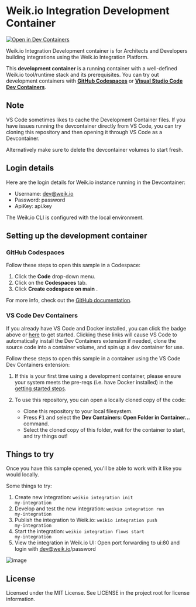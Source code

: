 # Weik.io Integration Development Container

[![Open in Dev Containers](https://img.shields.io/static/v1?label=Dev%20Containers&message=Open&color=blue&logo=visualstudiocode)](https://vscode.dev/redirect?url=vscode://ms-vscode-remote.remote-containers/cloneInVolume?url=https://github.com/weikio/try-weikio)

Weik.io Integration Development container is for Architects and Developers building integrations using the Weik.io Integration Platform.

This **development container** is a running container with a well-defined Weik.io tool/runtime stack and its prerequisites. You can try out development containers with **[GitHub Codespaces](https://github.com/features/codespaces)** or **[Visual Studio Code Dev Containers](https://aka.ms/vscode-remote/containers)**.

## Note

VS Code sometimes likes to cache the Development Container files. If you have issues running the devcontainer directly from VS Code, you can try cloning this repository and then opening it through VS Code as a Devcontainer.

Alternatively make sure to delete the devcontainer volumes to start fresh.

## Login details

Here are the login details for Weik.io instance running in the Devcontainer:

* Username: dev@weik.io
* Password: password
* ApiKey: api.key

The Weik.io CLI is configured with the local environment.

## Setting up the development container

### GitHub Codespaces
Follow these steps to open this sample in a Codespace:
1. Click the **Code** drop-down menu.
2. Click on the **Codespaces** tab.
3. Click **Create codespace on main** .

For more info, check out the [GitHub documentation](https://docs.github.com/en/free-pro-team@latest/github/developing-online-with-codespaces/creating-a-codespace#creating-a-codespace).

### VS Code Dev Containers

If you already have VS Code and Docker installed, you can click the badge above or [here](https://vscode.dev/redirect?url=vscode://ms-vscode-remote.remote-containers/cloneInVolume?url=https://github.com/microsoft/vscode-remote-try-go) to get started. Clicking these links will cause VS Code to automatically install the Dev Containers extension if needed, clone the source code into a container volume, and spin up a dev container for use.

Follow these steps to open this sample in a container using the VS Code Dev Containers extension:

1. If this is your first time using a development container, please ensure your system meets the pre-reqs (i.e. have Docker installed) in the [getting started steps](https://aka.ms/vscode-remote/containers/getting-started).

2. To use this repository, you can open a locally cloned copy of the code:

   - Clone this repository to your local filesystem.
   - Press <kbd>F1</kbd> and select the **Dev Containers: Open Folder in Container...** command.
   - Select the cloned copy of this folder, wait for the container to start, and try things out!
   
## Things to try

Once you have this sample opened, you'll be able to work with it like you would locally.

Some things to try:

1. Create new integration: <code>weikio integration init my-integration</code>
2. Develop and test the new integration: <code>weikio integration run my-integration</code>
3. Publish the integration to Weik.io: <code>weikio integration push my-integration</code>
4. Start the integration: <code>weikio integration flows start my-integration</code>
5. View the integration in Weik.io UI: Open port forwarding to ui:80 and login with dev@weik.io/password

![image](https://github.com/user-attachments/assets/421565da-4143-44e7-a4b4-925fc8571dbd)

## License

Licensed under the MIT License. See LICENSE in the project root for license information.
